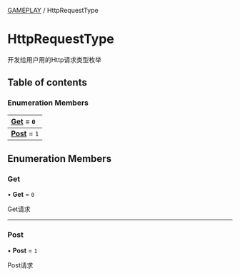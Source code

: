 [GAMEPLAY](../groups/Core.GAMEPLAY.md) / HttpRequestType

# HttpRequestType <Badge type="tip" text="Enumeration" /> <Score text="HttpRequestType" />

<p class="content-big">

开发给用户用的Http请求类型枚举

</p>

## Table of contents

### Enumeration Members <Score text="Enumeration" /> 
| **[Get](mw.HttpRequestType.md#get)** = ``0``  |
| :----- |
| **[Post](mw.HttpRequestType.md#post)** = ``1`` |

## Enumeration Members

### Get <Score text="Get" /> 

• **Get** = ``0``

Get请求

___

### Post <Score text="Post" /> 

• **Post** = ``1``

Post请求
